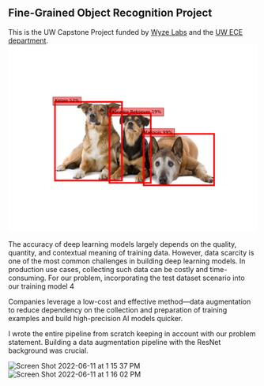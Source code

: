 ## Fine-Grained Object Recognition Project

This is the UW Capstone Project funded by [Wyze Labs](https://www.wyze.com/) and the [UW ECE department](https://www.ece.uw.edu/).
![](dog_classifier.png)



The accuracy of deep learning models largely depends on the quality, quantity, and contextual meaning of training data. However, data scarcity is one of the most common challenges in building deep learning models. In production use cases, collecting such data can be costly and time-consuming. 
For our problem, incorporating the test dataset scenario into our training model 4 

Companies leverage a low-cost and effective method—data augmentation to reduce dependency on the collection and preparation of training examples and build high-precision AI models quicker.

I wrote the entire pipeline from scratch keeping in account with our problem statement. Building a data augmentation pipeline with the ResNet background was crucial.

<img width="820" alt="Screen Shot 2022-06-11 at 1 15 37 PM" src="https://user-images.githubusercontent.com/50242614/173203500-dde0cdcd-eb7f-4b2d-8456-6de0dcef714c.png">




<img width="792" alt="Screen Shot 2022-06-11 at 1 16 02 PM" src="https://user-images.githubusercontent.com/50242614/173203509-e62b5d45-3179-4a36-880f-ab4ea371a0b6.png">
